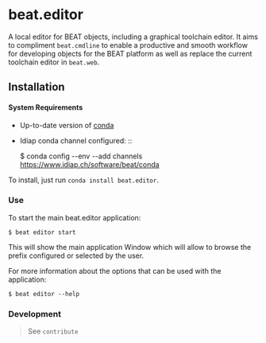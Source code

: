 # beat.editor

A local editor for BEAT objects, including a graphical toolchain editor. It aims
to compliment `beat.cmdline` to enable a productive and smooth workflow for
developing objects for the BEAT platform as well as replace the current
toolchain editor in `beat.web`.

## Installation
#### System Requirements
- Up-to-date version of [conda](https://conda.io/miniconda.html)
- Idiap conda channel configured: ::

    $ conda config --env --add channels https://www.idiap.ch/software/beat/conda

To install, just run `conda install beat.editor`.


### Use

To start the main beat.editor application:

    $ beat editor start

This will show the main application Window which will allow to browse the prefix
configured or selected by the user.

For more information about the options that can be used with the application:

    $ beat editor --help


### Development
> See `contribute`
